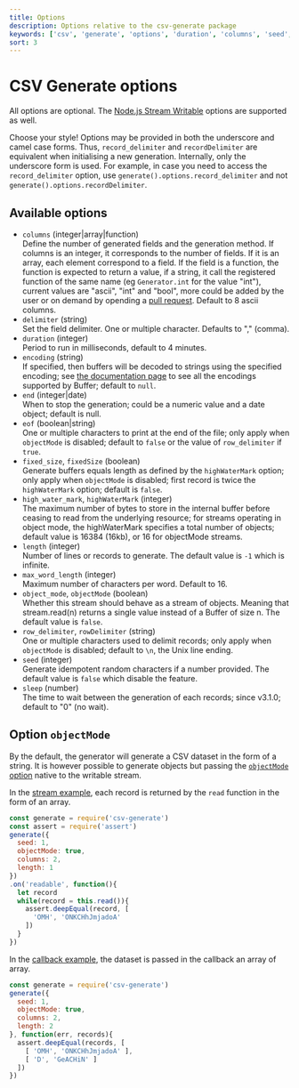 ```yaml
---
title: Options
description: Options relative to the csv-generate package
keywords: ['csv', 'generate', 'options', 'duration', 'columns', 'seed', 'object', 'string']
sort: 3
---
```


# CSV Generate options

All options are optional. The [Node.js Stream Writable](https://nodejs.org/api/stream.html#stream_constructor_new_stream_writable_options) options are supported as well.

Choose your style! Options may be provided in both the underscore and camel case forms. Thus, `record_delimiter` and `recordDelimiter` are equivalent when initialising a new generation. Internally, only the underscore form is used. For example, in case you need to access the `record_delimiter` option, use `generate().options.record_delimiter` and not `generate().options.recordDelimiter`.

## Available options

* `columns` (integer|array|function)   
  Define the number of generated fields and the generation method. If columns is an integer, it corresponds to the number of fields. If it is an array, each element correspond to a field. If the field is a function, the function is expected to return a value, if a string, it call the registered function of the same name (eg `Generator.int` for the value "int"), current values are "ascii", "int" and "bool", more could be added by the user or on demand by opending a [pull request](https://github.com/adaltas/node-csv-generate/issues/new). Default to 8 ascii columns.
* `delimiter` (string)   
  Set the field delimiter. One or multiple character. Defaults to "," (comma).
* `duration` (integer)   
  Period to run in milliseconds, default to 4 minutes.
* `encoding` (string)   
  If specified, then buffers will be decoded to strings using the specified encoding; see [the documentation page](https://nodejs.org/api/buffer.html#buffer_buffers_and_character_encodings) to see all the encodings supported by Buffer; default to `null`.
* `end` (integer|date)   
  When to stop the generation; could be a numeric value and a date object; default is null.
* `eof` (boolean|string)   
  One or multiple characters to print at the end of the file; only apply when `objectMode` is disabled; default to `false` or the value of `row_delimiter` if `true`.
* `fixed_size`, `fixedSize` (boolean)   
  Generate buffers equals length as defined by the `highWaterMark` option; only apply when `objectMode` is disabled; first record is twice the `highWaterMark` option; default is `false`.
* `high_water_mark`, `highWaterMark` (integer)   
  The maximum number of bytes to store in the internal buffer before ceasing to read from the underlying resource; for streams operating in object mode, the highWaterMark specifies a total number of objects; default value is 16384 (16kb), or 16 for objectMode streams.
* `length` (integer)   
  Number of lines or records to generate. The default value is `-1` which is infinite.   
* `max_word_length` (integer)   
  Maximum number of characters per word. Default to 16.
* `object_mode`, `objectMode` (boolean)   
  Whether this stream should behave as a stream of objects. Meaning that stream.read(n) returns a single value instead of a Buffer of size n. The default value is `false`. 
* `row_delimiter`, `rowDelimiter` (string)   
  One or multiple characters used to delimit records; only apply when `objectMode` is disabled; default to `\n`, the Unix line ending.
* `seed` (integer)   
  Generate idempotent random characters if a number provided. The default value is `false` which disable the feature.
* `sleep` (number)   
  The time to wait between the generation of each records; since v3.1.0; default to "0" (no wait).

## Option `objectMode`

By the default, the generator will generate a CSV dataset in the form of a string. It is however possible to generate objects but passing the [`objectMode` option](https://nodejs.org/api/stream.html#stream_constructor_new_stream_writable_options) native to the writable stream.

In the [stream example](https://github.com/adaltas/node-csv-generate/blob/master/samples/options.objectmode.stream.js), each record is returned by the `read` function in the form of an array.

```js
const generate = require('csv-generate')
const assert = require('assert')
generate({
  seed: 1,
  objectMode: true,
  columns: 2,
  length: 1
})
.on('readable', function(){
  let record
  while(record = this.read()){
    assert.deepEqual(record, [
      'OMH', 'ONKCHhJmjadoA'
    ])
  }
})
```

In the [callback example](https://github.com/adaltas/node-csv-generate/blob/master/samples/options.objectmode.stream.js), the dataset is passed in the callback an array of array.

```js
const generate = require('csv-generate')
generate({
  seed: 1,
  objectMode: true,
  columns: 2,
  length: 2
}, function(err, records){
  assert.deepEqual(records, [
    [ 'OMH', 'ONKCHhJmjadoA' ],
    [ 'D', 'GeACHiN' ]
  ])
})
```
